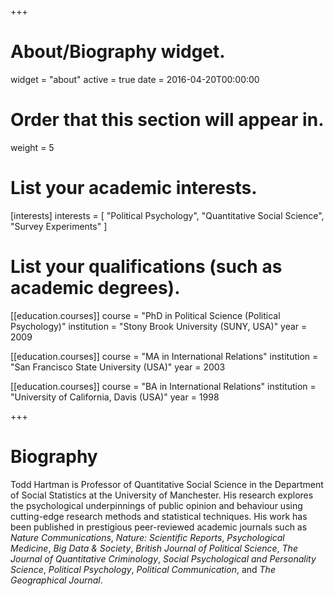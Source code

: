 +++
# About/Biography widget.
widget = "about"
active = true
date = 2016-04-20T00:00:00

# Order that this section will appear in.
weight = 5

# List your academic interests.
[interests]
  interests = [
    "Political Psychology",
    "Quantitative Social Science",
    "Survey Experiments"
  ]

# List your qualifications (such as academic degrees).
[[education.courses]]
  course = "PhD in Political Science (Political Psychology)"
  institution = "Stony Brook University (SUNY, USA)"
  year = 2009

[[education.courses]]
  course = "MA in International Relations"
  institution = "San Francisco State University (USA)"
  year = 2003

[[education.courses]]
  course = "BA in International Relations"
  institution = "University of California, Davis (USA)"
  year = 1998
 
+++

# Biography

Todd Hartman is Professor of Quantitative Social Science in the Department of Social Statistics at the University of Manchester. His research explores the psychological underpinnings of public opinion and behaviour using cutting-edge research methods and statistical techniques. His work has been published in prestigious peer-reviewed academic journals such as *Nature Communications*, *Nature: Scientific Reports*, *Psychological Medicine*, *Big Data & Society*, *British Journal of Political Science*, *The Journal of Quantitative Criminology*, *Social Psychological and Personality Science*, *Political Psychology*, *Political Communication*, and *The Geographical Journal*.
